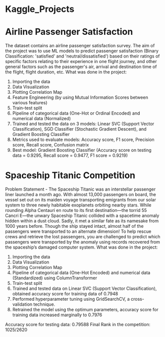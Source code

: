 # Kaggle_Projects

# Airline Passenger Satisfaction
The dataset contains an airline passenger satisfaction survey. 
The aim of the project was to use ML models to predict passenger satisfaction (Binary Classification: 'satisfied' and 'neutral/dissatisfied') based on their ratings of specific factors relating to their experience in one flight journey, 
and other general factors such as the passenger's air, arrival and destination time of the flight, flight duration, etc.
What was done in the project:
1) Importing the data
2) Data Visualization
3) Plotting Correlation Map
4) Feature Engineering (by using Mutual Information Scores between various features)
5) Train-test split
6) Pipeline of categorical data (One-Hot or Ordinal Encoded) and numerical data (Normalized)
7) Trained and tested the data on 3 models: Linear SVC (Support Vector Classification), SGD Classifier (Stochastic Gradient Descent), and Gradient Boosting Classifier
8) Metrics used to evaluate models: Accuracy score, F1 score, Precision score, Recall score, Confusion matrix
9) Best model: Gradient Boosting Classifier (Accuracy score on testing data = 0.9295, Recall score = 0.9477, F1 score = 0.9219)

# Spaceship Titanic Competition
Problem Statement - The Spaceship Titanic was an interstellar passenger liner launched a month ago. With almost 13,000 passengers on board, the vessel set out on its maiden voyage transporting emigrants from our solar system to three newly habitable exoplanets orbiting nearby stars.
While rounding Alpha Centauri en route to its first destination—the torrid 55 Cancri E—the unwary Spaceship Titanic collided with a spacetime anomaly hidden within a dust cloud. Sadly, it met a similar fate as its namesake from 1000 years before. Though the ship stayed intact, almost half of the passengers were transported to an alternate dimension!
To help rescue crews and retrieve the lost passengers, you are challenged to predict which passengers were transported by the anomaly using records recovered from the spaceship’s damaged computer system.
What was done in the project:
1) Importing the data
2) Data Visualization
3) Plotting Correlation Map
4) Pipeline of categorical data (One-Hot Encoded) and numerical data (Standardized) using ColumnTransformer
5) Train-test split
6) Trained and tested data on Linear SVC (Support Vector Classification), obtained accuracy score for training data of 0.7948
7) Performed hyperparameter tuning using GridSearchCV, a cross-validation technique.
8) Retrained the model using the optimum parameters, accuracy score for training data increased marginally to 0.7976

Accuracy score for testing data: 0.79588
Final Rank in the competition: 1025/2620
